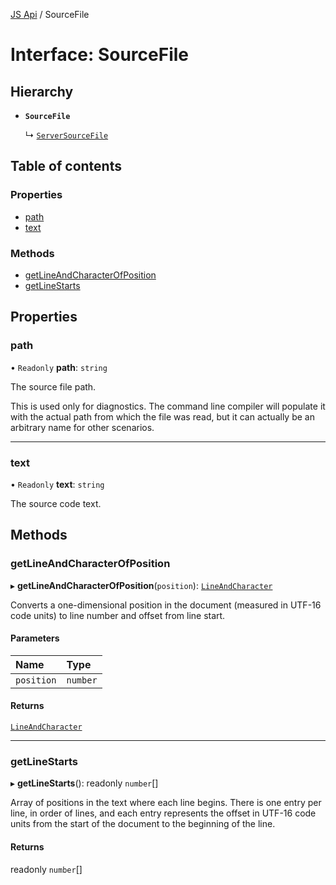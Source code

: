 [JS Api](../index.md) / SourceFile

# Interface: SourceFile

## Hierarchy

- **`SourceFile`**

  ↳ [`ServerSourceFile`](ServerSourceFile.md)

## Table of contents

### Properties

- [path](SourceFile.md#path)
- [text](SourceFile.md#text)

### Methods

- [getLineAndCharacterOfPosition](SourceFile.md#getlineandcharacterofposition)
- [getLineStarts](SourceFile.md#getlinestarts)

## Properties

### path

• `Readonly` **path**: `string`

The source file path.

This is used only for diagnostics. The command line compiler will populate
it with the actual path from which the file was read, but it can actually
be an arbitrary name for other scenarios.

___

### text

• `Readonly` **text**: `string`

The source code text.

## Methods

### getLineAndCharacterOfPosition

▸ **getLineAndCharacterOfPosition**(`position`): [`LineAndCharacter`](LineAndCharacter.md)

Converts a one-dimensional position in the document (measured in UTF-16
code units) to line number and offset from line start.

#### Parameters

| Name | Type |
| :------ | :------ |
| `position` | `number` |

#### Returns

[`LineAndCharacter`](LineAndCharacter.md)

___

### getLineStarts

▸ **getLineStarts**(): readonly `number`[]

Array of positions in the text where each line begins. There is one entry
per line, in order of lines, and each entry represents the offset in UTF-16
code units from the start of the document to the beginning of the line.

#### Returns

readonly `number`[]
